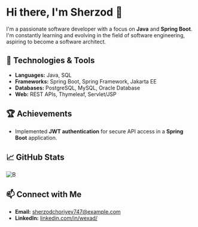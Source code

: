 # Hi there, I'm Sherzod 👋

I'm a passionate software developer with a focus on **Java** and **Spring Boot**. 
I'm constantly learning and evolving in the field of software engineering, aspiring to become a software architect.

## 🚀 Technologies & Tools

- **Languages:** Java, SQL
- **Frameworks:** Spring Boot, Spring Framework, Jakarta EE
- **Databases:** PostgreSQL, MySQL, Oracle Database
- **Web:** REST APIs, Thymeleaf, Servlet/JSP


## 🏆 Achievements

- Implemented **JWT authentication** for secure API access in a **Spring Boot** application.

## 📈 GitHub Stats

![B](https://github-readme-stats.vercel.app/api?username=wexad&show_icons=true&theme=radical)

## 📫 Connect with Me

- **Email:** [sherzodchoriyev747@example.com](mailto:sherzodchoriyev747@example.com)
- **LinkedIn:** [linkedin.com/in/wexad/](https://www.linkedin.com/in/wexad/)
